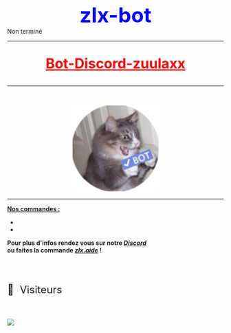 <div class="colorb">
    <font size="+5">
        <strong>zlx-bot</strong>
    </font>
</div>
Non terminé
<style>
    .colorb {
        color: #0000ff;
        text-align: center;
    }

    .center {
        text-align: center;
    }

    .colorr {
        color: #ff0000;
        text-align: center;
    }
</style>

---------------

<div class="colorr">
    <font size="+3">
        <u><strong>
                <p> Bot-Discord-zuulaxx </p>
            </strong></u>
    </font>
</div>

_______________

<br>
<div align="center">
    <p style="width: 200px;" align="center"> <img src="botavatar.png" /></p>
</div>

----------------------------------------------------------------------------------------------------------
<strong>
<u>Nos commandes :</u>

*
*

Pour plus d'infos rendez vous sur notre <u>*[Discord](https://discord.gg/BhWJsBchTV)*</u> <br /> ou faites la commande <u>*zlx.aide*</u> !
</strong>
~~~~~
~~~~~

<div class="center">
    <br>
    <font size="5">
        <p>👀 &nbsp;Visiteurs
        <p>
    </font>
    <br>
    <img src="https://profile-counter.glitch.me/zlx-bot/count.svg" />
</div>